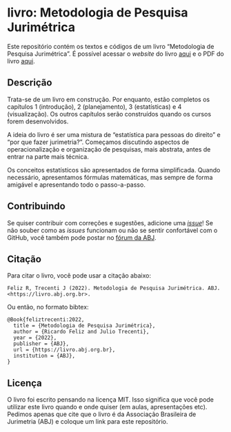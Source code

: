 
<!-- README.md is generated from README.Rmd. Please edit that file -->

# livro: Metodologia de Pesquisa Jurimétrica

<!-- badges: start -->
<!-- badges: end -->

Este repositório contém os textos e códigos de um livro “Metodologia de
Pesquisa Jurimétrica”. É possível acessar o *website* do livro
[aqui](https://livro.abj.org.br) e o PDF do livro
[aqui](https://livro.abj.org.br/livro_jurimetria.pdf).

## Descrição

Trata-se de um livro em construção. Por enquanto, estão completos os
capítulos 1 (introdução), 2 (planejamento), 3 (estatísticas) e 4
(visualização). Os outros capítulos serão construídos quando os cursos
forem desenvolvidos.

A ideia do livro é ser uma mistura de “estatística para pessoas do
direito” e “por que fazer jurimetria?”. Começamos discutindo aspectos de
operacionalização e organização de pesquisas, mais abstrata, antes de
entrar na parte mais técnica.

Os conceitos estatísticos são apresentados de forma simplificada. Quando
necessário, apresentamos fórmulas matemáticas, mas sempre de forma
amigável e apresentando todo o passo-a-passo.

## Contribuindo

Se quiser contribuir com correções e sugestões, adicione uma
[*issue*](https://github.com/abjur/livro/issues)! Se não souber como as
*issues* funcionam ou não se sentir confortável com o GitHub, você
também pode postar no [fórum da ABJ](https://forum.abj.org.br).

## Citação

Para citar o livro, você pode usar a citação abaixo:

    Feliz R, Trecenti J (2022). Metodologia de Pesquisa Jurimétrica. ABJ.
    <https://livro.abj.org.br>.

Ou então, no formato bibtex:

    @Book{feliztrecenti:2022,
      title = {Metodologia de Pesquisa Jurimétrica},
      author = {Ricardo Feliz and Julio Trecenti},
      year = {2022},
      publisher = {ABJ},
      url = {https://livro.abj.org.br},
      institution = {ABJ},
    }

## Licença

O livro foi escrito pensando na licença MIT. Isso significa que você
pode utilizar este livro quando e onde quiser (em aulas, apresentações
etc). Pedimos apenas que cite que o livro é da Associação Brasileira de
Jurimetria (ABJ) e coloque um link para este repositório.
